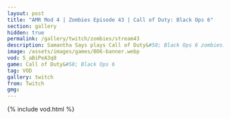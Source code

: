 ```yaml
---
layout: post
title: "AMR Mod 4 | Zombies Episode 43 | Call of Duty: Black Ops 6"
section: gallery
hidden: true
permalink: /gallery/twitch/zombies/stream43
description: Samantha Says plays Call of Duty&#58; Black Ops 6 zombies. Episode 43.
image: /assets/images/games/BO6-banner.webp
vod: 5_aBiPeA3q8
game: Call of Duty&#58; Black Ops 6
tag: VOD
gallery: twitch
from: Twitch
gmg:
---
```

{% include vod.html %}